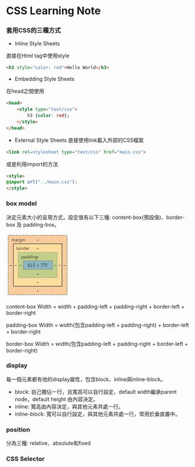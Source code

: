 # CSS Learning Note

### 套用CSS的三種方式
* Inline Style Sheets

直接在Html tag中使用style
```html
<h3 style="color: red">Hello World</h3>
```
* Embedding Style Sheets

在head之間使用
```html
<head>
	<style type="text/css">
		h3 {color: red}; 
	</style>
</head>
```
* External Style Sheets
直接使用link載入外部的CSS檔案
```html
<link rel=stylesheet type="text/css" href="main.css">
```
或是利用import的方法
```html
<style> 
@import url("../main.css"); 
</style>
```


### box model
決定元素大小的呈現方式，設定值有以下三種: content-box(預設值)、border-box 及 padding-box。


![box-model](https://github.com/sean1093/learning-note/blob/master/img/boxModel.JPG "Box Model")

content-box
Width = width + padding-left + padding-right + border-left + border-right

padding-box
Width = width(包含padding-left + padding-right) + border-left + border-right

border-box
Width = width(包含padding-left + padding-right + border-left + border-right)

### display
每一個元素都有他的display屬性，包含block、inline與inline-block。
* block: 自己獨佔一行，且寬高可以自行設定，default width繼承parent node，default height 由內容決定。 
* inline: 寬高由內容決定，與其他元素共處一行。
* inline-block: 寬可以自行設定，與其他元素共處一行，常用於垂直置中。

### position
分為三種: relative、absolute和fixed


### CSS Selector



